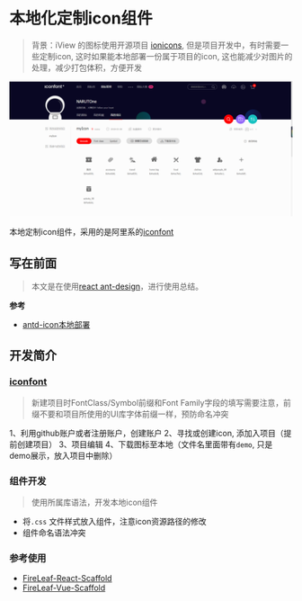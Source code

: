 # 本地化定制icon组件

> 背景：iView 的图标使用开源项目 [ionicons](http://ionicons.com/), 但是项目开发中，有时需要一些定制icon, 这时如果能本地部署一份属于项目的icon, 这也能减少对图片的处理，减少打包体积，方便开发

![](https://raw.githubusercontent.com/NARUTOne/resources-github/master/imgs/project-note/icon/myicon.png)

本地定制icon组件，采用的是阿里系的[iconfont](http://iconfont.cn)

## 写在前面

> 本文是在使用[react ant-design](https://ant.design/components/icon-cn/)，进行使用总结。

**参考**

- [antd-icon本地部署](https://github.com/ant-design/antd-init/tree/master/examples/local-iconfont)

## 开发简介

### [iconfont](http://iconfont.cn)

>新建项目时FontClass/Symbol前缀和Font Family字段的填写需要注意，前缀不要和项目所使用的UI库字体前缀一样，预防命名冲突

1、利用github账户或者注册账户，创建账户
2、寻找或创建icon, 添加入项目（提前创建项目）
3、项目编辑
4、下载图标至本地（文件名里面带有`demo`, 只是demo展示，放入项目中删除）

### 组件开发

> 使用所属库语法，开发本地icon组件

- 将`.css` 文件样式放入组件，注意icon资源路径的修改
- 组件命名语法冲突

### 参考使用

- [FireLeaf-React-Scaffold](https://github.com/NARUTOne/FireLeaf-React-Scaffold)
- [FireLeaf-Vue-Scaffold](https://github.com/NARUTOne/FireLeaf-Vue-Scaffold)
